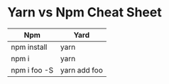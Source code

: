 #  Yarn vs Npm Cheat Sheet

|Npm   | Yard  |
|---|---|
| npm install  | yarn  |
| npm i  | yarn  |
| npm i foo -S  | yarn add foo  |

